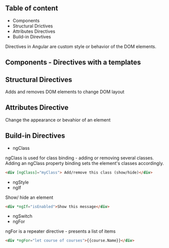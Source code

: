 ## Table of content
* Components
* Structural Drictives
* Attributes Directives
* Build-in Direvtives

Directives in Angular are custom style or behavior of the DOM elements.

## Components - Directives with a templates

## Structural Directives

Adds and removes DOM elements to change DOM layout

## Attributes Directive

Change the appearance or bevahior of an element

## Build-in Directives

* ngClass

ngClass is used for class binding - adding or removing several classes. Adding an ngClass property binding sets the element's classes accordingly.

```html
<div [ngClass]="myClass"> Add/remove this class (show/hide)</div>
```

* ngStyle
* ngIf

Show/ hide an element

```html
<div *ngIf="isEnabled">Show this message</div>
```

* ngSwitch
* ngFor

ngFor is a repeater directive - presents a list of items

```html
<div *ngFor="let course of courses">{{course.Name}}</div>
```




